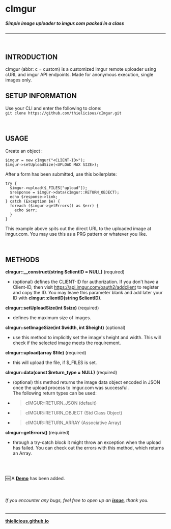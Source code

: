 # cImgur
##### Simple image uploader to imgur.com packed in a class
---

<br>

## INTRODUCTION

cImgur (abbr: c = custom) is a customized imgur remote uploader using cURL and imgur API endpoints. Made for anonymous execution, single images only.
<br>

## SETUP INFORMATION

Use your CLI and enter the following to clone:<br>
`git clone https://github.com/thielicious/cImgur.git`

<br>

## USAGE

Create an object :
```
$imgur = new cImgur("<CLIENT-ID>");
$imgur->setUploadSize(<UPLOAD MAX SIZE>);
```

After a form has been submitted, use this boilerplate:<br>
```
try {
  $imgur->upload($_FILES["upload"]);
  $response = $imgur->data(cImgur::RETURN_OBJECT);
  echo $response->link;
} catch (Exception $e) {
  foreach ($imgur->getErrors() as $err) {
    echo $err;
  }
}
```
This example above spits out the direct URL to the uploaded image at imgur.com. You may use this as a PRG pattern or whatever you like.

<br>

## METHODS

**cImgur::__construct(string $clientID = NULL)** (required)
* (optional) defines the CLIENT-ID for authorization. If you don't have a Client-ID, then visit https://api.imgur.com/oauth2/addclient to register and copy the ID. You may leave this parameter blank and add later your ID with **cImgur::clientID(string $clientID)**.

**cImgur::setUploadSize(int $size)** (required)
* defines the maximum size of images.

**cImgur::setImageSize(int $width, int $height)** (optional)
* use this method to implicitly set the image's height and width. This will check if the selected image meets the requirement.

**cImgur::upload(array $file)** (required)
*  this will upload the file, if $_FILES is set.

**cImgur::data(const $return_type = NULL)** (required)
*  (optional) this method returns the image data object encoded in JSON once the upload process to imgur.com was successful. <br>
The following return types can be used: <br>
* > cIMGUR::RETURN_JSON (default) <br>
* > cIMGUR::RETURN_OBJECT (Std Class Object) <br>
* > cIMGUR::RETURN_ARRAY (Associative Array) <br>

**cImgur::getErrors()** (required)
*  through a try-catch block it might throw an exception when the upload has failed. You can check out the errors with this method, which returns an Array.

<br>
<br>

:new: A **[Demo](https://jsfiddle.net/Thielicious/4oxmsy49/)** has been added.

<br>

###### If you encounter any bugs, feel free to open up an **[issue](https://github.com/thielicious/selectFile.js/issues)**, thank you.

---
**[thielicious.github.io](http://thielicious.github.io)**
